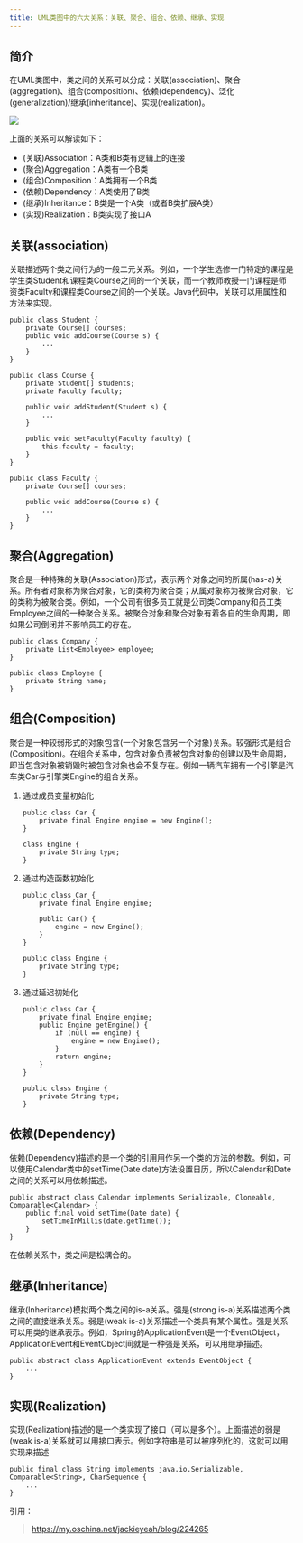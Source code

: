```yaml
---
title: UML类图中的六大关系：关联、聚合、组合、依赖、继承、实现
---
```


## 简介

在UML类图中，类之间的关系可以分成：关联(association)、聚合(aggregation)、组合(composition)、依赖(dependency)、泛化(generalization)/继承(inheritance)、实现(realization)。

![](http://static.oschina.net/uploads/space/2014/0420/102330_lYoU_941605.png)

上面的关系可以解读如下：

- (关联)Association：A类和B类有逻辑上的连接
- (聚合)Aggregation：A类有一个B类
- (组合)Composition：A类拥有一个B类
- (依赖)Dependency：A类使用了B类
- (继承)Inheritance：B类是一个A类（或者B类扩展A类）
- (实现)Realization：B类实现了接口A
<!--more-->
## 关联(association)

关联描述两个类之间行为的一般二元关系。例如，一个学生选修一门特定的课程是学生类Student和课程类Course之间的一个关联，而一个教师教授一门课程是师资类Faculty和课程类Course之间的一个关联。Java代码中，关联可以用属性和方法来实现。

```
public class Student {
	private Course[] courses;
	public void addCourse(Course s) {
		...
	}
}

public class Course {
	private Student[] students;
	private Faculty faculty;
	
	public void addStudent(Student s) {
		...
	}
	
	public void setFaculty(Faculty faculty) {
		this.faculty = faculty;
	}
}

public class Faculty {
	private Course[] courses;
	
	public void addCourse(Course s) {
		...
	}
}
```

## 聚合(Aggregation)

聚合是一种特殊的关联(Association)形式，表示两个对象之间的所属(has-a)关系。所有者对象称为聚合对象，它的类称为聚合类；从属对象称为被聚合对象，它的类称为被聚合类。例如，一个公司有很多员工就是公司类Company和员工类Employee之间的一种聚合关系。被聚合对象和聚合对象有着各自的生命周期，即如果公司倒闭并不影响员工的存在。

```
public class Company {
	private List<Employee> employee;
}

public class Employee {
	private String name;
}
```

## 组合(Composition)

聚合是一种较弱形式的对象包含(一个对象包含另一个对象)关系。较强形式是组合(Composition)。在组合关系中，包含对象负责被包含对象的创建以及生命周期，即当包含对象被销毁时被包含对象也会不复存在。例如一辆汽车拥有一个引擎是汽车类Car与引擎类Engine的组合关系。

1. 通过成员变量初始化

	```
	public class Car {
		private final Engine engine = new Engine();
	}
	
	class Engine {
		private String type;
	}
	```

2. 通过构造函数初始化

	```
	public class Car {
		private final Engine engine;
		
		public Car() {
			engine = new Engine();
		}
	}
	
	public class Engine {
		private String type;
	}
	```

3. 通过延迟初始化

	```
	public class Car {
		private final Engine engine;
		public Engine getEngine() {
			if (null == engine) {
				engine = new Engine();
			}
			return engine;
		}
	}
	
	public class Engine {
		private String type;
	}
	```
	
## 依赖(Dependency)

依赖(Dependency)描述的是一个类的引用用作另一个类的方法的参数。例如，可以使用Calendar类中的setTime(Date date)方法设置日历，所以Calendar和Date之间的关系可以用依赖描述。

```
public abstract class Calendar implements Serializable, Cloneable, Comparable<Calendar> {
	public final void setTime(Date date) {
		setTimeInMillis(date.getTime());
	}
}
```

在依赖关系中，类之间是松耦合的。

## 继承(Inheritance)

继承(Inheritance)模拟两个类之间的is-a关系。强是(strong is-a)关系描述两个类之间的直接继承关系。弱是(weak is-a)关系描述一个类具有某个属性。强是关系可以用类的继承表示。例如，Spring的ApplicationEvent是一个EventObject，ApplicationEvent和EventObject间就是一种强是关系，可以用继承描述。

```
public abstract class ApplicationEvent extends EventObject {
	...
}
```

## 实现(Realization)

实现(Realization)描述的是一个类实现了接口（可以是多个）。上面描述的弱是(weak is-a)关系就可以用接口表示。例如字符串是可以被序列化的，这就可以用实现来描述

```
public final class String implements java.io.Serializable, Comparable<String>, CharSequence {
	...
}
```

引用：

> https://my.oschina.net/jackieyeah/blog/224265
